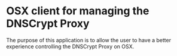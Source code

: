 OSX client for managing the DNSCrypt Proxy
==========================================

The purpose of this application is to allow the user to have a better
experience controlling the DNSCrypt Proxy on OSX.

